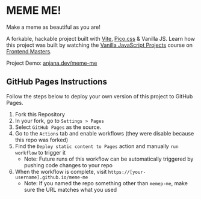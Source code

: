 # MEME ME!

Make a meme as beautiful as you are!

A forkable, hackable project built with [Vite](https://vitejs.dev),
[Pico.css](https://picocss.com) & Vanilla JS. Learn how this project was built by watching the [Vanilla JavaScript Projects](https://frontendmasters.com/courses/javascript-projects/) course on [Frontend Masters](https://frontendmasters.com).

Project Demo: [anjana.dev/meme-me](https://anjana.dev/meme-me)

## GitHub Pages Instructions

Follow the steps below to deploy your own version of this project to GitHub Pages.

1) Fork this Repository
2) In your fork, go to `Settings > Pages`
3) Select `GitHub Pages` as the source. 
4) Go to the `Actions` tab and enable workflows (they were disable because this repo was forked)
5) Find the `Deploy static content to Pages` action and manually `run workflow` to trigger it
	- Note: Future runs of this workflow can be automatically triggered by pushing code changes to your repo
6) When the workflow is complete, visit `https://[your-username].github.io/meme-me`
	- Note: If you named the repo something other than `memep-me`, make sure the URL matches what you used
